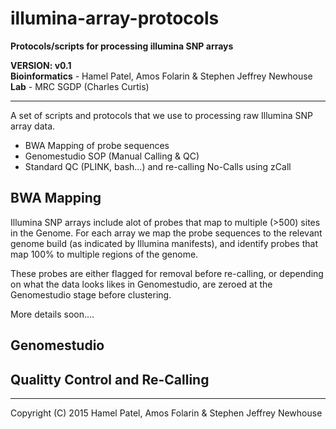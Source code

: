 # illumina-array-protocols

**Protocols/scripts for processing illumina SNP arrays**  

**VERSION: v0.1**  
**Bioinformatics** - Hamel Patel, Amos Folarin & Stephen Jeffrey Newhouse  
**Lab** - MRC SGDP (Charles Curtis)  

******

A set of scripts and protocols that we use to processing raw Illumina SNP array data.

- BWA Mapping of probe sequences  
- Genomestudio SOP (Manual Calling & QC)    
- Standard QC (PLINK, bash...) and re-calling No-Calls using zCall  

## BWA Mapping  

Illumina SNP arrays include alot of probes that map to multiple (>500) sites in the Genome.
For each array we map the probe sequences to the relevant genome build (as indicated by Illumina manifests), and
identify probes that map 100% to multiple regions of the genome.

These probes are either flagged for removal before re-calling, or depending on what the data looks likes in Genomestudio,
are zeroed at the Genomestudio stage before clustering.  

More details soon....

## Genomestudio 

## Qualitty Control and Re-Calling  


******
Copyright (C) 2015 Hamel Patel, Amos Folarin & Stephen Jeffrey Newhouse


